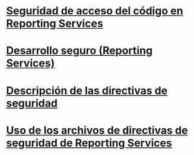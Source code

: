 # [Seguridad de acceso del código en Reporting Services](code-access-security-in-reporting-services.md)
# [Desarrollo seguro (Reporting Services)](secure-development-reporting-services.md)
# [Descripción de las directivas de seguridad](understanding-security-policies.md)
# [Uso de los archivos de directivas de seguridad de Reporting Services](using-reporting-services-security-policy-files.md)
